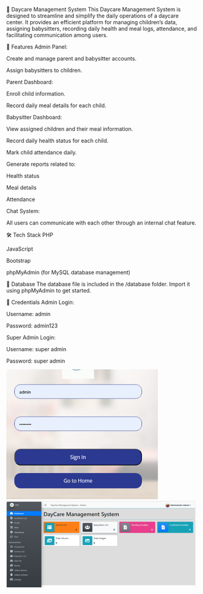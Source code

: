 🧸 Daycare Management System
This Daycare Management System is designed to streamline and simplify the daily operations of a daycare center. It provides an efficient platform for managing children’s data, assigning babysitters, recording daily health and meal logs, attendance, and facilitating communication among users.

🚀 Features
Admin Panel:

Create and manage parent and babysitter accounts.

Assign babysitters to children.

Parent Dashboard:

Enroll child information.

Record daily meal details for each child.

Babysitter Dashboard:

View assigned children and their meal information.

Record daily health status for each child.

Mark child attendance daily.

Generate reports related to:

Health status

Meal details

Attendance

Chat System:

All users can communicate with each other through an internal chat feature.

🛠️ Tech Stack
PHP

JavaScript

Bootstrap

phpMyAdmin (for MySQL database management)

📂 Database
The database file is included in the /database folder. Import it using phpMyAdmin to get started.

🔐 Credentials
Admin Login:

Username: admin

Password: admin123

Super Admin Login:

Username: super admin

Password: super admin

<img src="img/login.PNG" alt="Login Screenshot" width="400"/>

<img src="img/dashboard.PNG" alt="Dashboard Screenshot" width="500"/>


